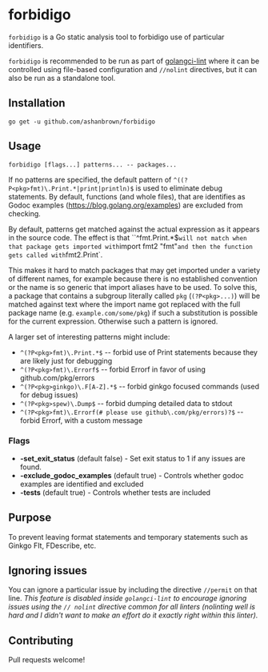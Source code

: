 # forbidigo

`forbidigo` is a Go static analysis tool to forbidigo use of particular identifiers.

`forbidigo` is recommended to be run as part of [golangci-lint](https://github.com/golangci/golangci-lint) where it can be controlled using file-based configuration and `//nolint` directives, but it can also be run as a standalone tool.

## Installation

    go get -u github.com/ashanbrown/forbidigo

## Usage

    forbidigo [flags...] patterns... -- packages...

If no patterns are specified, the default pattern of `^((?P<pkg>fmt)\.Print.*|print|println)$` is used to eliminate debug statements.  By default,
functions (and whole files), that are identifies as Godoc examples (https://blog.golang.org/examples) are excluded from 
checking.

By default, patterns get matched against the actual expression as it appears in
the source code. The effect is that ``^fmt\.Print.*$` will not match when that
package gets imported with `import fmt2 "fmt"` and then the function gets
called with `fmt2.Print`.

This makes it hard to match packages that may get imported under a variety of
different names, for example because there is no established convention or the
name is so generic that import aliases have to be used. To solve this, a
package that contains a subgroup literally called `pkg` (`(?P<pkg>...)`) will be
matched against text where the import name got replaced with the full package
name (e.g. `example.com/some/pkg`) if such a substitution is possible for the
current expression. Otherwise such a pattern is ignored.

A larger set of interesting patterns might include:

* `^(?P<pkg>fmt)\.Print.*$` -- forbid use of Print statements because they are likely just for debugging
* `^(?P<pkg>fmt)\.Errorf$` -- forbid Errorf in favor of using github.com/pkg/errors
* `^(?P<pkg>ginkgo)\.F[A-Z].*$` -- forbid ginkgo focused commands (used for debug issues)
* `^(?P<pkg>spew)\.Dump$` -- forbid dumping detailed data to stdout
* `^(?P<pkg>fmt)\.Errorf(# please use github\.com/pkg/errors)?$` -- forbid Errorf, with a custom message


### Flags
- **-set_exit_status** (default false) - Set exit status to 1 if any issues are found.
- **-exclude_godoc_examples** (default true) - Controls whether godoc examples are identified and excluded
- **-tests** (default true) - Controls whether tests are included

## Purpose

To prevent leaving format statements and temporary statements such as Ginkgo FIt, FDescribe, etc.

## Ignoring issues

You can ignore a particular issue by including the directive `//permit` on that line.  *This feature is disabled inside `golangci-lint` to encourage ignoring issues using the `// nolint` directive common for all linters (nolinting well is hard and I didn't want to make an effort do it exactly right within this linter).*

## Contributing

Pull requests welcome!
